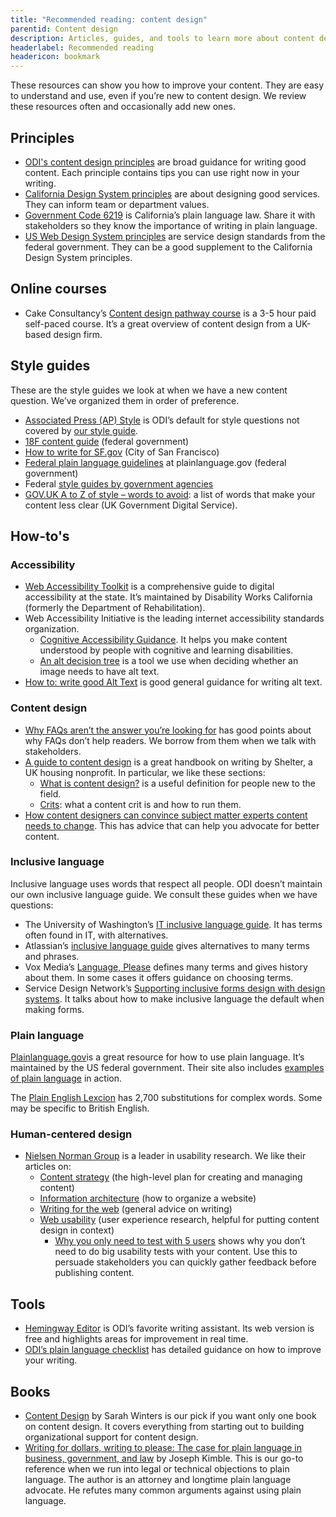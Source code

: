 ```yaml
---
title: "Recommended reading: content design"
parentid: Content design
description: Articles, guides, and tools to learn more about content design
headerlabel: Recommended reading
headericon: bookmark
---
```


<p class="text-lead">These resources can show you how to improve your content. They are easy to understand and use, even if you’re new to content design. We review these resources often and occasionally add new ones.</p>

## Principles

* [ODI's content design principles](/content-design/principles/) are broad guidance for writing good content. Each principle contains tips you can use right now in your writing.
* [California Design System principles](https://designsystem.webstandards.ca.gov/principles/) are about designing good services. They can inform team or department values.
* [Government Code 6219](https://leginfo.legislature.ca.gov/faces/codes_displaySection.xhtml?sectionNum=6219.&lawCode=GOV) is California’s plain language law. Share it with stakeholders so they know the importance of writing in plain language.
* [US Web Design System principles](https://designsystem.digital.gov/design-principles/) are service design standards from the federal government. They can be a good supplement to the California Design System principles.

## Online courses

* Cake Consultancy’s [Content design pathway course](https://cakeconsultancy.com/product/content-design-pathway-course/) is a 3-5 hour paid self-paced course. It’s a great overview of content design from a UK-based design firm.

## Style guides

These are the style guides we look at when we have a new content question. We’ve organized them in order of preference.

* [Associated Press (AP) Style](https://store.stylebooks.com/) is ODI’s default for style questions not covered by [our style guide](/content-design/odi-style-guide/).
* [18F content guide](https://guides.18f.gov/content-guide/) (federal government)
* [How to write for SF.gov](https://sfdigitalservices.gitbook.io/style-guide/city-standards) (City of San Francisco)
* [Federal plain language guidelines](https://www.plainlanguage.gov/guidelines/) at plainlanguage.gov (federal government)
* Federal [style guides by government agencies](https://digital.gov/resources/style-guides-by-government-agencies/)
* [GOV.UK A to Z of style – words to avoid](https://www.gov.uk/guidance/style-guide/a-to-z-of-gov-uk-style#words-to-avoid): a list of words that make your content less clear (UK Government Digital Service).

## How-to's

### Accessibility

* [Web Accessibility Toolkit](https://dor.ca.gov/Home/WebAccessibilityToolkit) is a comprehensive guide to digital accessibility at the state. It’s maintained by Disability Works California (formerly the Department of Rehabilitation).
* Web Accessibility Initiative is the leading internet accessibility standards organization.
  * [Cognitive Accessibility Guidance](https://www.w3.org/WAI/WCAG2/supplemental/#-cognitive-accessibility-guidance). It helps you make content understood by people with cognitive and learning disabilities.
  * [An alt decision tree](https://www.w3.org/WAI/tutorials/images/decision-tree/) is a tool we use when deciding whether an image needs to have alt text.
* [How to: write good Alt Text](https://supercooldesign.co.uk/blog/how-to-write-good-alt-text) is good general guidance for writing alt text.

### Content design

* [Why FAQs aren’t the answer you’re looking for](https://digitalblog.coop.co.uk/2018/09/13/why-faqs-arent-the-answer-youve-been-looking-for/) has good points about why FAQs don’t help readers. We borrow from them when we talk with stakeholders.
* [A guide to content design](https://design.shelter.org.uk/digital-framework/a-guide-to-content-design) is a great handbook on writing by Shelter, a UK housing nonprofit. In particular, we like these sections:
  * [What is content design?](https://design.shelter.org.uk/digital-framework/a-guide-to-content-design#Aguidetocontentdesign-Whatiscontentdesign?) is a useful definition for people new to the field.
  * [Crits](https://design.shelter.org.uk/digital-framework/a-guide-to-content-design#Aguidetocontentdesign-Crits): what a content crit is and how to run them.
* [How content designers can convince subject matter experts content needs to change](https://medium.com/@WordsThatServe/how-content-designers-can-convince-subject-matter-experts-content-needs-to-change-522bde5fc6eb). This has advice that can help you advocate for better content.

### Inclusive language

Inclusive language uses words that respect all people. ODI doesn’t maintain our own inclusive language guide. We consult these guides when we have questions:

* The University of Washington’s [IT inclusive language guide](https://itconnect.uw.edu/guides-by-topic/identity-diversity-inclusion/inclusive-language-guide/). It has terms often found in IT, with alternatives.
* Atlassian’s [inclusive language guide](https://atlassian.design/content/inclusive-writing) gives alternatives to many terms and phrases.
* Vox Media’s [Language, Please](https://languageplease.org/) defines many terms and gives history about them. In some cases it offers guidance on choosing terms.
* Service Design Network’s [Supporting inclusive forms design with design systems](https://www.service-design-network.org/community-knowledge/supporting-inclusive-form-design-with-design-systems). It talks about how to make inclusive language the default when making forms.

### Plain language

[Plainlanguage.gov](https://www.plainlanguage.gov/)is a great resource for how to use plain language. It’s maintained by the US federal government. Their site also includes [examples of plain language](https://www.plainlanguage.gov/examples/) in action.

The [Plain English Lexcion](https://clearest.co.uk/wp-content/uploads/2021/09/Plain_English_LEXICON_June_2011.pdf) has 2,700 substitutions for complex words. Some may be specific to British English.

### Human-centered design

* [Nielsen Norman Group](https://www.nngroup.com/articles/) is a leader in usability research. We like their articles on:
  * [Content strategy](https://www.nngroup.com/topic/content-strategy/) (the high-level plan for creating and managing content)
  * [Information architecture](https://www.nngroup.com/topic/information-architecture/) (how to organize a website)
  * [Writing for the web](https://www.nngroup.com/topic/writing-web/) (general advice on writing)
  * [Web usability](https://www.nngroup.com/topic/web-usability/) (user experience research, helpful for putting content design in context)
    * [Why you only need to test with 5 users](https://www.nngroup.com/articles/why-you-only-need-to-test-with-5-users/) shows why you don’t need to do big usability tests with your content. Use this to persuade stakeholders you can quickly gather feedback before publishing content.
   
## Tools

* [Hemingway Editor](http://hemingwayapp.com/) is ODI’s favorite writing assistant. Its web version is free and highlights areas for improvement in real time.
* [ODI’s plain language checklist](/content-design/plain-language-checklist/) has detailed guidance on how to improve your writing.

## Books

* [Content Design](https://contentdesign.london/shop/content-design-by-sarah-winters-paperback) by Sarah Winters is our pick if you want only one book on content design. It covers everything from starting out to building organizational support for content design.
* [Writing for dollars, writing to please: The case for plain language in business, government, and law](https://a.co/d/3bHM6Md) by Joseph Kimble. This is our go-to reference when we run into legal or technical objections to plain language. The author is an attorney and longtime plain language advocate. He refutes many common arguments against using plain language.
